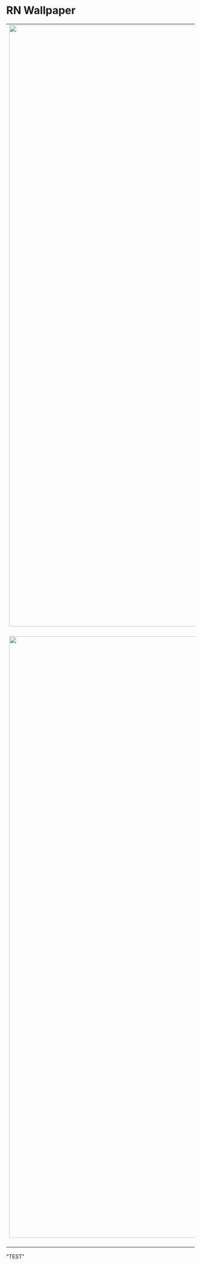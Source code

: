 # RN Wallpaper

|                                                                                                      |                                                                                                     |                                                                                                     |
| :--------------------------------------------------------------------------------------------------: | :-------------------------------------------------------------------------------------------------: | :-------------------------------------------------------------------------------------------------: |
| <img width="1604"  src="https://github.com/girish54321/RN-Wallpaper-/blob/main/App%20Image/1.png"> 1 | <img width="1604" src="https://github.com/girish54321/RN-Wallpaper-/blob/main/App%20Image/2.png"> 2 | <img width="1604" src="https://github.com/girish54321/RN-Wallpaper-/blob/main/App%20Image/3.png"> 3 |
| <img width="1604" src="https://github.com/girish54321/RN-Wallpaper-/blob/main/App%20Image/4.png"> 4  | <img width="1604" src="https://github.com/girish54321/RN-Wallpaper-/blob/main/App%20Image/5.png"> 5 | <img width="1604" src="https://github.com/girish54321/RN-Wallpaper-/blob/main/App%20Image/7.png"> 6 |

"TEST"
